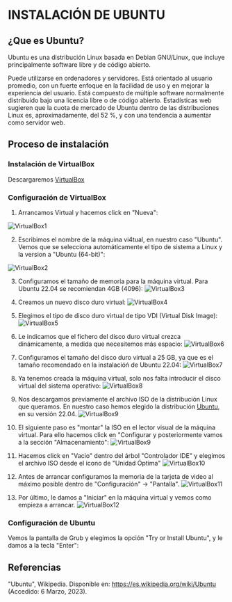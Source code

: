 # INSTALACIÓN DE UBUNTU

## ¿Que es Ubuntu?

Ubuntu es una distribución Linux basada en Debian GNU/Linux, que incluye principalmente software libre y de código abierto.

Puede utilizarse en ordenadores y servidores. Está orientado al usuario promedio, con un fuerte enfoque en la facilidad de uso y en mejorar la experiencia del usuario. Está compuesto de múltiple software normalmente distribuido bajo una licencia libre o de código abierto. Estadísticas web sugieren que la cuota de mercado de Ubuntu dentro de las distribuciones Linux es, aproximadamente, del 52 %, y con una tendencia a aumentar como servidor web.

## Proceso de instalación

### Instalación de VirtualBox

Descargaremos [VirtualBox](https://www.virtualbox.org/)

### Configuración de VirtualBox

1. Arrancamos Virtual y hacemos click en "Nueva":

![VirtualBox1](https://github.com/neusmartinez/InstalacionUbuntu/blob/main/VIRTUALBOX1.png)


2. Escribimos el nombre de la máquina vi4tual, en nuestro caso "Ubuntu". Vemos que se selecciona automáticamente el tipo de sistema a Linux y la version a "Ubuntu (64-bit)":

![VirtualBox2](https://github.com/neusmartinez/InstalacionUbuntu/blob/main/VIRTUALBOX2.png)


3. Configuramos el tamaño de memoria para la máquina virtual. Para Ubuntu 22.04 se recomiendan 4GB (4096):
![VirtualBox3](https://github.com/neusmartinez/InstalacionUbuntu/blob/main/VIRTUALBOX3.png)


4. Creamos un nuevo disco duro virtual:
![VirtualBox4](https://github.com/neusmartinez/InstalacionUbuntu/blob/main/VIRTUALBOX4.png)


5. Elegimos el tipo de disco duro virtual de tipo VDI (Virtual Disk Image):
![VirtualBox5](https://github.com/neusmartinez/InstalacionUbuntu/blob/main/VIRTUALBOX5.png)


6. Le indicamos que el fichero del disco duro virtual crezca dinámicamente, a medida que necesitemos más espacio:
![VirtualBox6](https://github.com/neusmartinez/InstalacionUbuntu/blob/main/VIRTUALBOX6.png)


7. Configuramos el tamaño del disco duro virtual a 25 GB,  ya que es el tamaño recomendado en la instalacióń de Ubuntu 22.04:
![VirtualBox7](https://github.com/neusmartinez/InstalacionUbuntu/blob/main/VIRTUALBOX7.png)


8. Ya tenemos creada la máquina virtual, solo nos falta introducir el disco virtual del sistema operativo:
![VirtualBox8](https://github.com/neusmartinez/InstalacionUbuntu/blob/main/VIRTUALBOX8.png)


9. Nos descargamos previamente el archivo ISO de la distribución Linux que queramos. En nuestro caso hemos elegido la distribución [Ubuntu](https://ubuntu.com/), en su versión 22.04.
![VirtualBox9](https://github.com/neusmartinez/InstalacionUbuntu/blob/main/VIRTUALBOX_9.png)

10. El siguiente paso es "montar" la ISO en el lector visual de la máquina virtual. Para ello hacemos click en "Configurar y posteriormente vamos a la sección "Almacenamiento":
![VirtualBox9](https://github.com/neusmartinez/InstalacionUbuntu/blob/main/VIRTUALBOX10.png)

11. Hacemos click en "Vacio" dentro del árbol "Controlador IDE"  y elegimos el archivo ISO desde el icono de "Unidad Óptima"
![VirtualBox10](https://github.com/neusmartinez/InstalacionUbuntu/blob/main/VIRTUALBOX11.png)

12. Antes de arrancar configuramos la memoria de la tarjeta de video al máximo posible dentro de "Configuración" -> "Pantalla".
![VirtualBox11](https://github.com/neusmartinez/InstalacionUbuntu/blob/main/VIRTUALBOX12.png)

13. Por último, le damos a "Iniciar" en la máquina virtual y vemos como empieza a arrancar.
![VirtualBox12](https://github.com/neusmartinez/InstalacionUbuntu/blob/main/VIRTUALBOX10.png)



### Configuración de Ubuntu

Vemos la pantalla de Grub y elegimos la opción "Try or Install Ubuntu", y le damos a la tecla "Enter":

## Referencias
"Ubuntu", Wikipedia. Disponible en: https://es.wikipedia.org/wiki/Ubuntu (Accedido: 6 Marzo, 2023). 

